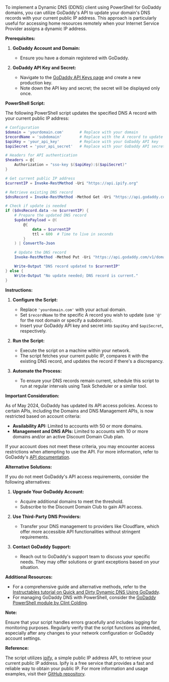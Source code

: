 To implement a Dynamic DNS (DDNS) client using PowerShell for GoDaddy domains, you can utilize GoDaddy's API to update your domain's DNS records with your current public IP address. This approach is particularly useful for accessing home resources remotely when your Internet Service Provider assigns a dynamic IP address.

**Prerequisites:**

1. **GoDaddy Account and Domain:**
   - Ensure you have a domain registered with GoDaddy.

2. **GoDaddy API Key and Secret:**
   - Navigate to the [GoDaddy API Keys page](https://developer.godaddy.com/keys) and create a new production key.
   - Note down the API key and secret; the secret will be displayed only once.

**PowerShell Script:**

The following PowerShell script updates the specified DNS A record with your current public IP address:

```powershell
# Configuration
$domain = 'yourdomain.com'       # Replace with your domain
$recordName = 'subdomain'        # Replace with the A record to update (use '@' for the root domain)
$apiKey = 'your_api_key'         # Replace with your GoDaddy API key
$apiSecret = 'your_api_secret'   # Replace with your GoDaddy API secret

# Headers for API authentication
$headers = @{
    Authorization = "sso-key $($apiKey):$($apiSecret)"
}

# Get current public IP address
$currentIP = Invoke-RestMethod -Uri "https://api.ipify.org"

# Retrieve existing DNS record
$dnsRecord = Invoke-RestMethod -Method Get -Uri "https://api.godaddy.com/v1/domains/$domain/records/A/$recordName" -Headers $headers

# Check if update is needed
if ($dnsRecord.data -ne $currentIP) {
    # Prepare the updated DNS record
    $updatePayload = @(
        @{
            data = $currentIP
            ttl = 600  # Time to live in seconds
        }
    ) | ConvertTo-Json

    # Update the DNS record
    Invoke-RestMethod -Method Put -Uri "https://api.godaddy.com/v1/domains/$domain/records/A/$recordName" -Headers $headers -Body $updatePayload -ContentType "application/json"

    Write-Output "DNS record updated to $currentIP"
} else {
    Write-Output "No update needed; DNS record is current."
}
```

**Instructions:**

1. **Configure the Script:**
   - Replace `'yourdomain.com'` with your actual domain.
   - Set `$recordName` to the specific A record you wish to update (use `'@'` for the root domain or specify a subdomain).
   - Insert your GoDaddy API key and secret into `$apiKey` and `$apiSecret`, respectively.

2. **Run the Script:**
   - Execute the script on a machine within your network.
   - The script fetches your current public IP, compares it with the existing DNS record, and updates the record if there's a discrepancy.

3. **Automate the Process:**
   - To ensure your DNS records remain current, schedule this script to run at regular intervals using Task Scheduler or a similar tool.

**Important Consideration:**

As of May 2024, GoDaddy has updated its API access policies. Access to certain APIs, including the Domains and DNS Management APIs, is now restricted based on account criteria:

- **Availability API:** Limited to accounts with 50 or more domains.
- **Management and DNS APIs:** Limited to accounts with 10 or more domains and/or an active Discount Domain Club plan.

If your account does not meet these criteria, you may encounter access restrictions when attempting to use the API. For more information, refer to GoDaddy's [API documentation](https://developer.godaddy.com/doc/endpoint/domains).

**Alternative Solutions:**

If you do not meet GoDaddy's API access requirements, consider the following alternatives:

1. **Upgrade Your GoDaddy Account:**
   - Acquire additional domains to meet the threshold.
   - Subscribe to the Discount Domain Club to gain API access.

2. **Use Third-Party DNS Providers:**
   - Transfer your DNS management to providers like Cloudflare, which offer more accessible API functionalities without stringent requirements.

3. **Contact GoDaddy Support:**
   - Reach out to GoDaddy's support team to discuss your specific needs. They may offer solutions or grant exceptions based on your situation.

**Additional Resources:**

- For a comprehensive guide and alternative methods, refer to the [Instructables tutorial on Quick and Dirty Dynamic DNS Using GoDaddy](https://www.instructables.com/Quick-and-Dirty-Dynamic-DNS-Using-GoDaddy/).
- For managing GoDaddy DNS with PowerShell, consider the [GoDaddy PowerShell module by Clint Colding](https://github.com/clintcolding/GoDaddy).

**Note:**

Ensure that your script handles errors gracefully and includes logging for monitoring purposes. Regularly verify that the script functions as intended, especially after any changes to your network configuration or GoDaddy account settings.

**Reference:**

The script utilizes [ipify](https://www.ipify.org/), a simple public IP address API, to retrieve your current public IP address. Ipify is a free service that provides a fast and reliable way to obtain your public IP. For more information and usage examples, visit their [GitHub repository](https://github.com/rdegges/ipify-api). 
